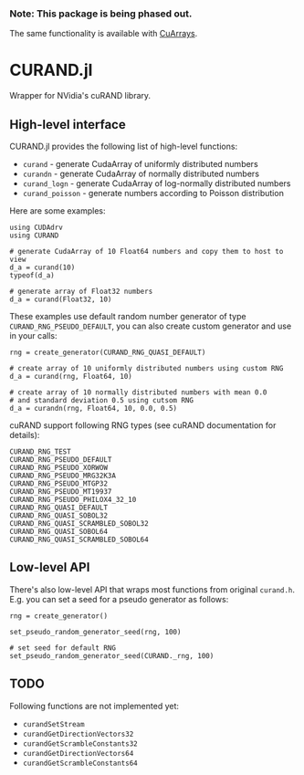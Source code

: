 ### Note: This package is being phased out.

The same functionality is available with [CuArrays](https://github.com/JuliaGPU/CuArrays.jl).

# CURAND.jl

Wrapper for NVidia's cuRAND library. 

## High-level interface

CURAND.jl provides the following list of high-level functions: 

 * `curand` - generate CudaArray of uniformly distributed numbers
 * `curandn` - generate CudaArray of normally distributed numbers
 * `curand_logn` - generate CudaArray of log-normally distributed numbers
 * `curand_poisson` - generate numbers according to Poisson distribution

Here are some examples:

```
using CUDAdrv
using CURAND

# generate CudaArray of 10 Float64 numbers and copy them to host to view
d_a = curand(10)
typeof(d_a)

# generate array of Float32 numbers
d_a = curand(Float32, 10)

```

These examples use default random number generator of type `CURAND_RNG_PSEUDO_DEFAULT`, you can also create custom generator and use in your calls: 

```
rng = create_generator(CURAND_RNG_QUASI_DEFAULT)

# create array of 10 uniformly distributed numbers using custom RNG
d_a = curand(rng, Float64, 10)

# create array of 10 normally distributed numbers with mean 0.0 
# and standard deviation 0.5 using cutsom RNG
d_a = curandn(rng, Float64, 10, 0.0, 0.5)
```

cuRAND support following RNG types (see cuRAND documentation for details):

```
CURAND_RNG_TEST
CURAND_RNG_PSEUDO_DEFAULT	
CURAND_RNG_PSEUDO_XORWOW	
CURAND_RNG_PSEUDO_MRG32K3A
CURAND_RNG_PSEUDO_MTGP32
CURAND_RNG_PSEUDO_MT19937
CURAND_RNG_PSEUDO_PHILOX4_32_10
CURAND_RNG_QUASI_DEFAULT
CURAND_RNG_QUASI_SOBOL32
CURAND_RNG_QUASI_SCRAMBLED_SOBOL32
CURAND_RNG_QUASI_SOBOL64
CURAND_RNG_QUASI_SCRAMBLED_SOBOL64
```

## Low-level API

There's also low-level API that wraps most functions from original `curand.h`. E.g. you can set a seed for a pseudo generator as follows: 

```
rng = create_generator()

set_pseudo_random_generator_seed(rng, 100)

# set seed for default RNG
set_pseudo_random_generator_seed(CURAND._rng, 100)
```

## TODO

Following functions are not implemented yet: 

 * `curandSetStream`
 * `curandGetDirectionVectors32`
 * `curandGetScrambleConstants32`
 * `curandGetDirectionVectors64`
 * `curandGetScrambleConstants64`

